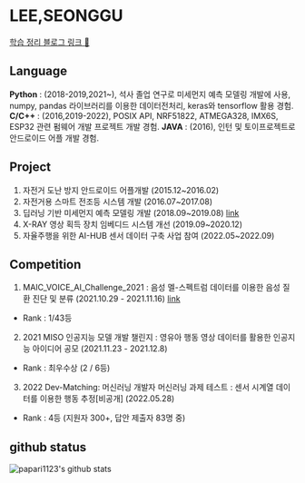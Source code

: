 # LEE,SEONGGU
[학습 정리 블로그 링크 📙](papari1123.github.io)   
## Language
**Python** : (2018-2019,2021~), 석사 졸업 연구로 미세먼지 예측 모델링 개발에 사용, numpy, pandas 라이브러리를 이용한 데이터전처리, keras와 tensorflow 활용 경험.
**C/C++** :  (2016,2019-2022), POSIX API, NRF51822, ATMEGA328, IMX6S, ESP32 관련 펌웨어 개발 프로젝트 개발 경험.
**JAVA** : (2016), 인턴 및 토이프로젝트로 안드로이드 어플 개발 경험.



## Project
1. 자전거 도난 방지 안드로이드 어플개발 (2015.12~2016.02)     
2. 자전거용 스마트 전조등 시스템 개발 (2016.07~2017.08)    
3. 딥러닝 기반 미세먼지 예측 모델링 개발 (2018.09~2019.08) [link](https://github.com/papari1123/Research-of-Particulate-Matter-Prediction-Modeling-Based-on-Deep-Learning)
4. X-RAY 영상 획득 장치 임베디드 시스템 개선 (2019.09~2020.12)
5. 자율주행을 위한 AI-HUB 센서 데이터 구축 사업 참여 (2022.05~2022.09)


## Competition
1. MAIC_VOICE_AI_Challenge_2021 : 음성 멜-스펙트럼 데이터를 이용한 음성 질환 진단 및 분류 (2021.10.29 - 2021.11.16)
  [link](https://github.com/papari1123/MAIC_VOICE_AI_Challenge_2021)
  - Rank : 1/43등
2. 2021 MISO 인공지능 모델 개발 챌린지 : 영유아 행동 영상 데이터를 활용한 인공지능 아이디어 공모 (2021.11.23 - 2021.12.8)
  - Rank : 최우수상  (2 / 6등)
3. 2022 Dev-Matching: 머신러닝 개발자 머신러닝 과제 테스트 : 센서 시계열 데이터를 이용한 행동 추정[비공개] (2022.05.28)
  - Rank : 4등 (지원자 300+, 답안 제출자 83명 중)


## github status
![papari1123's github stats](https://github-readme-stats.vercel.app/api?username=papari1123&show_icons=true)




<!--
**papari1123/papari1123** is a ✨ _special_ ✨ repository because its `README.md` (this file) appears on your GitHub profile.

Here are some ideas to get you started:

- 🔭 I’m currently working on ...
- 🌱 I’m currently learning ...
- 👯 I’m looking to collaborate on ...
- 🤔 I’m looking for help with ...
- 💬 Ask me about ...
- 📫 How to reach me: ...
- 😄 Pronouns: ...
- ⚡ Fun fact: ...
-->
